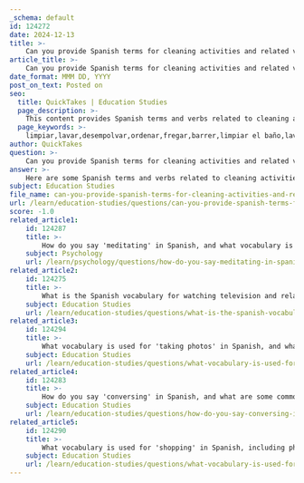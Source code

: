 ```yaml
---
_schema: default
id: 124272
date: 2024-12-13
title: >-
    Can you provide Spanish terms for cleaning activities and related verbs?
article_title: >-
    Can you provide Spanish terms for cleaning activities and related verbs?
date_format: MMM DD, YYYY
post_on_text: Posted on
seo:
  title: QuickTakes | Education Studies
  page_description: >-
    This content provides Spanish terms and verbs related to cleaning activities, including common household chores and phrases for everyday cleaning conversations.
  page_keywords: >-
    limpiar,lavar,desempolvar,ordenar,fregar,barrer,limpiar el baño,lavar los platos,cortar el césped,cambiar la ropa de cama,hacer la cama,revisar la lista,arreglar el cuarto
author: QuickTakes
question: >-
    Can you provide Spanish terms for cleaning activities and related verbs?
answer: >-
    Here are some Spanish terms and verbs related to cleaning activities that you can use in daily conversations or when discussing household chores:\n\n### Common Cleaning Verbs\n1. **Limpiar** - to clean\n   - Example: *Nosotros limpiamos cada día.* (We clean every day.)\n   \n2. **Lavar** - to wash\n   - Example: *Lavar la ropa* (to wash the clothes).\n\n3. **Desempolvar** - to dust\n   - Example: *Desempolvamos los muebles.* (We will dust the furniture.)\n\n4. **Ordenar** - to tidy up or organize\n   - Example: *Voy a ordenar la casa.* (I am going to tidy up the house.)\n\n5. **Fregar** - to scrub or wash (often used for dishes or toilets)\n   - Example: *Fregar el inodoro* (to scrub the toilet).\n\n### Common Household Chores in Spanish\n- **Barrer el piso** - to sweep the floor\n- **Limpiar el baño** - to clean the bathroom\n- **Lavar los platos** - to wash the dishes\n- **Cortar el césped** - to mow the lawn\n- **Cambiar la ropa de cama** - to change the bed linens\n\n### Phrases for Cleaning Activities\n- **Hacer la cama** - to make the bed\n- **Revisar la lista** - to check the list\n- **Arreglar el cuarto** - to tidy up your room\n\nThese terms and phrases can help you effectively communicate about cleaning activities in Spanish. If you need more specific vocabulary or examples, feel free to ask!
subject: Education Studies
file_name: can-you-provide-spanish-terms-for-cleaning-activities-and-related-verbs.md
url: /learn/education-studies/questions/can-you-provide-spanish-terms-for-cleaning-activities-and-related-verbs
score: -1.0
related_article1:
    id: 124287
    title: >-
        How do you say 'meditating' in Spanish, and what vocabulary is associated with it?
    subject: Psychology
    url: /learn/psychology/questions/how-do-you-say-meditating-in-spanish-and-what-vocabulary-is-associated-with-it
related_article2:
    id: 124275
    title: >-
        What is the Spanish vocabulary for watching television and related activities?
    subject: Education Studies
    url: /learn/education-studies/questions/what-is-the-spanish-vocabulary-for-watching-television-and-related-activities
related_article3:
    id: 124294
    title: >-
        What vocabulary is used for 'taking photos' in Spanish, and what are some related activities?
    subject: Education Studies
    url: /learn/education-studies/questions/what-vocabulary-is-used-for-taking-photos-in-spanish-and-what-are-some-related-activities
related_article4:
    id: 124283
    title: >-
        How do you say 'conversing' in Spanish, and what are some common phrases used in university life?
    subject: Education Studies
    url: /learn/education-studies/questions/how-do-you-say-conversing-in-spanish-and-what-are-some-common-phrases-used-in-university-life
related_article5:
    id: 124290
    title: >-
        What vocabulary is used for 'shopping' in Spanish, including phrases for going to the supermarket?
    subject: Education Studies
    url: /learn/education-studies/questions/what-vocabulary-is-used-for-shopping-in-spanish-including-phrases-for-going-to-the-supermarket
---
```


&nbsp;